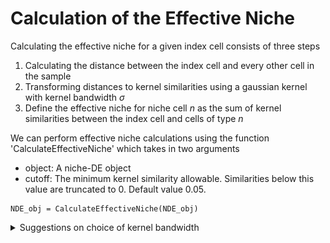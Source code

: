 # Calculation of the Effective Niche
Calculating the effective niche for a given index cell consists of three steps

1. Calculating the distance between the index cell and every other cell in the sample
2. Transforming distances to kernel similarities using a gaussian kernel with kernel bandwidth $\sigma$
3. Define the effective niche for niche cell $n$ as the sum of kernel similarities between the index cell and cells of type $n$

We can perform effective niche calculations using the function 'CalculateEffectiveNiche' which takes in two arguments
+ object: A niche-DE object
+ cutoff: The minimum kernel similarity allowable. Similarities below this value are truncated to 0. Default value 0.05.
```{r}
NDE_obj = CalculateEffectiveNiche(NDE_obj)

```



<details>
  <summary>Suggestions on choice of kernel bandwidth</summary>
  
# Choice of sigma/kernel bandwidth
Choosing a reasonable sigma vector is critical to generating robust and interpretable results.Sigma essentially determines what range of neighboring spots contribute towards the effective niche. Small values of sigma ensure that only close neighboring spots are considered while large values of sigma result in effective niches that are smooth across large regions of the tissue.\
To see what this looks like, I will generate a grid of values and show what spots contribute to the effective niche of the middle spot. The size of the spot corresponds to its relative importance. \

<img src="https://github.com/Kmason23/Niche-DE-Tutorial/blob/main/EffectiveNicheCalculation/EN_coordinates.png" style=" width:600px ; height:600px "  >

```{r}
library(ggplot2)
#generate coordiantes
coord = expand.grid(c(1:20),c(1:20))
colnames(coord) = c('x','y')
#get distance matrix
D = as.matrix(dist(coord,method = 'euclidean',diag = T))
#extract center distances
D = D[190,]
#make center circle red to distinguish 
red = rep('black',length(D))
red[190] = 'red'
#make dataframe
coord = data.frame(coord,D,red)
```
We first see what happens if the kernel bandwidth is very small. We see that the only spot that contributes to the effective niche is the middle spot itself. This may be appropriate if the spot can contain many cells like in Visium data.\
<img src="https://github.com/Kmason23/Niche-DE-Tutorial/blob/main/EffectiveNicheCalculation/EN_coordinate_small.png" style=" width:600px ; height:600px "  >
```{r}
#input your own sigma value
sigma = 0.001
#compute kernel similarities
coord_sigma_small = coord
coord_sigma_small$D = exp(-coord_sigma_small$D^2/sigma^2)
#make small similarities 0
coord_sigma_small$D[coord_sigma_small$D<0.05] = 0
#plot similarities (size of dot = bigger similarity)
ggplot(coord_sigma_small,aes(x,y,size=ifelse(D==0, NA, D),color = red))+geom_point()+
  scale_color_manual(red, values = c("black", "red"))+ theme(legend.position="none")
```
We now see what happens if the kernel bandwidth is equivalent to the distance between neighboring spots. We see that neighboring spots now also contribute to the effective niche. This value may be appropriate if we believe that niche patterns only depend on the closest neighbors of a spot. \
<img src="https://github.com/Kmason23/Niche-DE-Tutorial/blob/main/EffectiveNicheCalculation/EN_coordinate_medium.png" style=" width:600px ; height:600px "  >
  
```{r}
#input your own sigma value
sigma = 1
#compute kernel similarities
coord_sigma_small = coord
coord_sigma_small$D = exp(-coord_sigma_small$D^2/sigma^2)
#make small similarities 0
coord_sigma_small$D[coord_sigma_small$D<0.05] = 0
#plot similarities (size of dot = bigger similarity)
ggplot(coord_sigma_small,aes(x,y,size=ifelse(D==0, NA, D),color = red))+geom_point()+
  scale_color_manual(red, values = c("black", "red"))+ theme(legend.position="none")
```

We now see what happens if the kernel bandwidth is large, say 1/4th of the length of the tissue. Many spots now contribute to the effective niche. Additionally,it looks as though there is nearly equal contribution for many cells near the center. This value may be appropriate if we believe that niche patterns only depend on tissue level patterns in niche.\
<img src="https://github.com/Kmason23/Niche-DE-Tutorial/blob/main/EffectiveNicheCalculation/EN_coordinate_large.png" style=" width:600px ; height:600px "  >

```{r}
#input your own sigma value
sigma = 10
#compute kernel similarities
coord_sigma_small = coord
coord_sigma_small$D = exp(-coord_sigma_small$D^2/sigma^2)
#make small similarities 0
coord_sigma_small$D[coord_sigma_small$D<0.05] = 0
#plot similarities (size of dot = bigger similarity)
ggplot(coord_sigma_small,aes(x,y,size=ifelse(D==0, NA, D),color = red))+geom_point()+
  scale_color_manual(red, values = c("black", "red"))+ theme(legend.position="none")
```


Clearly the choice of sigma can affect what niche patterns you will find. For spot data which can contain many cells like Visium, we recommend using a sigma vector that contains a small value, a value equal to the distance between neighboring spots, and a value somewhat larger, say 2-3 times the distance between neighboring spots.
</details>
